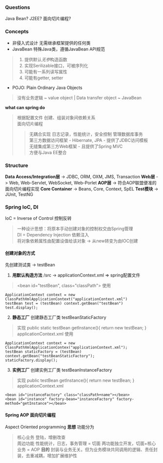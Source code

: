 ### Questions
Java Bean?
J2EE?
面向切片编程?

### Concepts
* 非侵入式设计 无需继承框架提供的任何类
* JavaBean 特殊Java类，遵循JavaBean API规范
> 1. 提供默认*无参*构造函数
> 2. 实现Serilizable接口，可被序列化
> 3. 可能有一系列读写属性
> 4. 可能有getter, setter
* POJO: Plain Ordinary Java Objects
> 没有业务逻辑 ~ value object | Data transfer object ~ JavaBean

**what can spring do**
> 根据配置文件 创建、组装对象间依赖关系  
> 面向切片编程  
>> 无耦合实现 日志记录，性能统计，安全控制
> 管理数据库事务  
> 第三方数据访问框架 - Hibernate, JPA - 提供了JDBC访问模板  
> 无缝集成第三方Web框架 - 且提供了Spring MVC  
> 方便与Java EE整合

### Structure
**Data Access/Integration层** -> JDBC, ORM, OXM, JMS, Transaction
**Web层** -> Web, Web-Servlet, WebSocket, Web-Porlet
**AOP层** -> 符合AOP联盟便准的面向切片编程实现
**Core Container** -> Beans, Core, Context, SpEL
**Test模块** -> JUnit, TestNG

### Spring IoC, DI
IoC = Inverse of Control 控制反转
> 一种设计思想：将原本手动创建对象的控制权交由Spring管理  
DI = Dependency Injection 依赖注入  
> 将对象依赖属性由配置设值给该对象 -> 从new转变为由IOC创建
#### 创建对象的方式
先创建测试类 -> testBean
1. **用默认构造方法**
/src -> applicationContext.xml => spring配置文件
> <bean id="testBean", class="classPath"></bean>
> <alias name="testBean" alias="testAlias" />
使用
```
ApplicationContext context = new ClassPathXmlApplicationContext("applicationContext.xml")
testBean test = (testBean) context.getBean("testBean")
test.display();
```
2. **静态工厂**
创建静态工厂类 testBeanStaticFactory
> 实现 public static testBean getInstance(){ return new testBean; }
applicationContext.xml
> <bean id="testBeanStaticFactory" factory-method="getInstance" class="FactoryClassPath"></bean>
使用
```
ApplicationContext context = new ClassPathXmlApplicationContex("applicationContext.xml");
testBean staticFactory = (testBean) context.getBean("testBeanStaticFactory");
staticFactory.display();
```
3. **实例工厂**
创建实例工厂类 testBeanInstanceFactory
> 实现 public testBean getInstance(){ return new testBean; }
applicationContext.xml
```
<bean id="instanceFactory" class="classPath+name"></bean>  
<bean id="instance" factory-bean="instanceFactory" factory-method="getInstance"></bean>
```

#### Spring AOP 面向切片编程
Aspect Oriented programming
**思想**
功能分为
> 核心业务 登陆，增删改查  
> 周边功能 性能统计，日志，事务管理 = 切面
两功能独立开发，切面+核心业务 = AOP
**目的**
封装与业务无关。但为业务模块共同调用的逻辑、责任封装，去重减耦，增加扩展维护性
